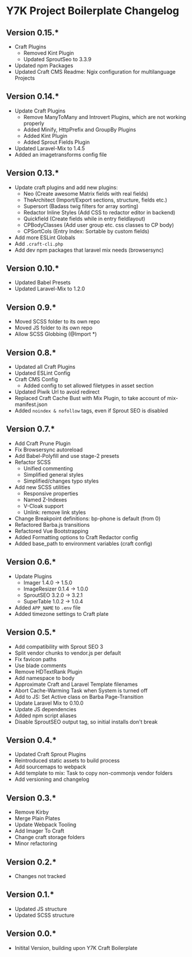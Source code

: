 # Y7K Project Boilerplate Changelog


## Version 0.15.*
* Craft Plugins
    - Removed Kint Plugin
    - Updated SproutSeo to 3.3.9
* Updated npm Packages
* Updated Craft CMS Readme: Ngix configuration for multilanguage Projects

## Version 0.14.*
* Update Craft Plugins
    - Remove ManyToMany and Introvert Plugins, which are not working properly
    - Added Minify, HttpPrefix and GroupBy Plugins
    - Added Kint Plugin
    - Added Sprout Fields Plugin
* Updated Laravel-Mix to 1.4.5
* Added an imagetransforms config file

## Version 0.13.*
* Update craft plugins and add new plugins:
    - Neo (Create awesome Matrix fields with real fields)
    - TheArchitect (Import/Export sections, structure, fields etc.)
    - Supersort (Badass twig filters for array sorting)
    - Redactor Inline Styles (Add CSS to redactor editor in backend)
    - Quickfield (Create fields while in entry fieldlayout)
    - CPBodyClasses (Add user group etc. css classes to CP body)
    - CPSortCols (Entry Index: Sortable by custom fields)
* Add more ESLint Globals
* Add `.craft-cli.php`
* Add dev npm packages that laravel mix needs (browsersync)

## Version 0.10.*
* Updated Babel Presets
* Updated Laravel-Mix to 1.2.0

## Version 0.9.*
* Moved SCSS folder to its own repo
* Moved JS folder to its own repo
* Allow SCSS Globbing (@Import *)


## Version 0.8.*
* Updated all Craft Plugins
* Updated ESLint Config
* Craft CMS Config
    - Added config to set allowed filetypes in asset section
* Updated Piwik Url to avoid redirect
* Replaced Craft Cache Bust with Mix Plugin, to take account of mix-manifest.json
* Added `noindex & nofollow` tags, even if Sprout SEO is disabled

## Version 0.7.*
* Add Craft Prune Plugin
* Fix Browsersync autoreload
* Add Babel-Polyfill and use stage-2 presets
* Refactor SCSS
    - Unified commenting
    - Simplified general styles
    - Simplified/changes typo styles
* Add new SCSS utilities
    - Responsive properties
    - Named Z-Indexes
    - V-Cloak support
    - Unlink: remove link styles
* Change Breakpoint definitions: bp-phone is default (from 0)
* Refactored Barba.js transitions
* Refactored Vue Bootstrapping
* Added Formatting options to Craft Redactor config
* Added base_path to environment variables (craft config)


## Version 0.6.*
* Update Plugins
    - Imager 1.4.0 -> 1.5.0
    - ImageResizer 0.1.4 -> 1.0.0
    - SproutSEO 3.2.0 -> 3.2.1
    - SuperTable 1.0.2 -> 1.0.4
* Added `APP_NAME` to `.env` file
* Added timezone settings to Craft plate


## Version 0.5.*
* Add compatibility with Sprout SEO 3
* Split vendor chunks to vendor.js per default
* Fix favicon paths
* Use blade comments
* Remove HDTextRank Plugin
* Add namespace to body
* Approximate Craft and Laravel Template filenames
* Abort Cache-Warming Task when System is turned off
* Add to JS: Set Active class on Barba Page-Transition
* Update Laravel Mix to 0.10.0
* Update JS dependencies
* Added npm script aliases
* Disable SproutSEO output tag, so initial installs don't break


## Version 0.4.*
* Updated Craft Sprout Plugins
* Reintroduced static assets to build process
* Add sourcemaps to webpack
* Add template to mix: Task to copy non-commonjs vendor folders
* Add versioning and changelog


## Version 0.3.*
* Remove Kirby
* Merge Plain Plates
* Update Webpack Tooling
* Add Imager To Craft
* Change craft storage folders
* Minor refactoring


## Version 0.2.*
* Changes not tracked


## Version 0.1.*
* Updated JS structure
* Updated SCSS structure


## Version 0.0.*

* Initital Version, building upon Y7K Craft Boilerplate
